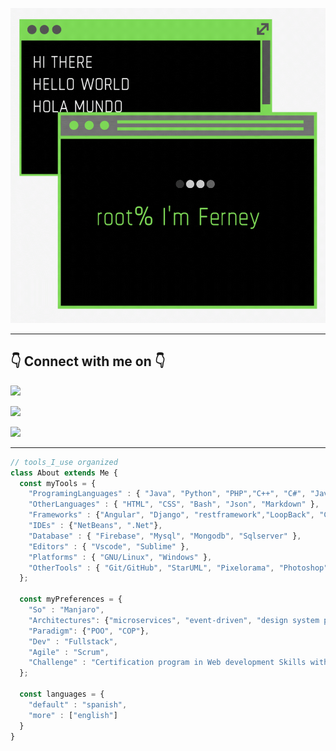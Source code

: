 ![Hi There](images/hi.gif "Hi There")

<hr/>

<h2> 👇 Connect with me on 👇</h2>

[<img src="https://img.shields.io/badge/Email-fvanegash%40libertadores.edu.co-yellow">](mailto:fvanegash@libertadores.edu.co)

[<img src="https://img.shields.io/badge/LinkedIn-ferney--vanegas--hernandez-green">](https://linkedin.com/in/ferney-vanegas-hernandez) 

[<img src="https://img.shields.io/badge/Twitter-ferney__vanegas-blue">](https://twitter.com/ferney_vanegas) 

<hr/>


```javascript
// tools_I_use organized
class About extends Me { 
  const myTools = {  
    "ProgramingLanguages" : { "Java", "Python", "PHP","C++", "C#", "Javascript", "Typescript", "Visual Basic" },
    "OtherLanguages" : { "HTML", "CSS", "Bash", "Json", "Markdown" },
    "Frameworks" : {"Angular", "Django", "restframework","LoopBack", "CodeIgniter", "Ionic"},
    "IDEs" : {"NetBeans", ".Net"},
    "Database" : { "Firebase", "Mysql", "Mongodb", "Sqlserver" },
    "Editors" : { "Vscode", "Sublime" },
    "Platforms" : { "GNU/Linux", "Windows" },
    "OtherTools" : { "Git/GitHub", "StarUML", "Pixelorama", "Photoshop", "Heroku", "FileZilla", "Nodejs", "Bootstrap", "Phaser", "Postman" }
  };

  const myPreferences = {
    "So" : "Manjaro", 
    "Architectures": {"microservices", "event-driven", "design system pattern", "spa", "pwa"},
    "Paradigm": {"POO", "COP"},
    "Dev" : "Fullstack",
    "Agile" : "Scrum", 
    "Challenge" : "Certification program in Web development Skills with MinTic-Colombia & Universidad de Caldas"
  };

  const languages = {
    "default" : "spanish",
    "more" : ["english"]
  }
}
```


